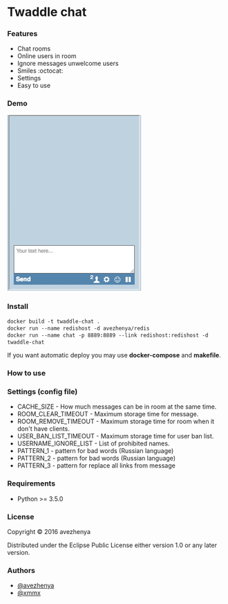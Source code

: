 # Twaddle chat

### Features
* Chat rooms
* Online users in room
* Ignore messages unwelcome users
* Smiles :octocat:
* Settings
* Easy to use

### Demo
![Demo](/twaddle-chat/static/img/demo.gif)

### Install
```
docker build -t twaddle-chat .
docker run --name redishost -d avezhenya/redis
docker run --name chat -p 8889:8889 --link redishost:redishost -d twaddle-chat
```

If you want automatic deploy you may use **docker-compose** and **makefile**.

### How to use


### Settings (config file)
- CACHE_SIZE - How much messages can be in room at the same time.
- ROOM_CLEAR_TIMEOUT - Maximum storage time for message.
- ROOM_REMOVE_TIMEOUT - Maximum storage time for room when it don't have
        clients.
- USER_BAN_LIST_TIMEOUT - Maximum storage time for user ban list.
- USERNAME_IGNORE_LIST - List of prohibited names.
- PATTERN_1 - pattern for bad words (Russian language)
- PATTERN_2 - pattern for bad words (Russian language)
- PATTERN_3 - pattern for replace all links from message

### Requirements
- Python >= 3.5.0

### License
Copyright © 2016 avezhenya

Distributed under the Eclipse Public License either version 1.0 or any later version.

### Authors
- [@avezhenya](https://github.com/avezhenya)
- [@xmmx](https://github.com/xmmx)